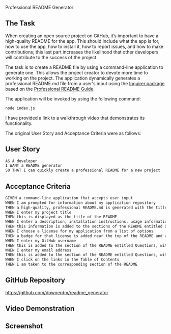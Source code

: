 Professional README Generator

## The Task

When creating an open source project on GitHub, it’s important to have a high-quality README for the app. This should include what the app is for, how to use the app, how to install it, how to report issues, and how to make contributions; this last part increases the likelihood that other developers will contribute to the success of the project. 

The task is to create a README file by using a command-line application to generate one. This allows the project creator to devote more time to working on the project. The application dynamically generates a professional README.md file from a user's input using the [Inquirer package](https://www.npmjs.com/package/inquirer) based on the [Professional README Guide](https://coding-boot-camp.github.io/full-stack/github/professional-readme-guide).

The application will be invoked by using the following command:

```bash
node index.js
```

I have provided a link to a walkthrough video that demonstrates its functionality.

The original User Story and Acceptance Criteria were as follows:

## User Story

```md
AS A developer
I WANT a README generator
SO THAT I can quickly create a professional README for a new project
```

## Acceptance Criteria

```md
GIVEN a command-line application that accepts user input
WHEN I am prompted for information about my application repository
THEN a high-quality, professional README.md is generated with the title of my project and sections entitled Description, Table of Contents, Installation, Usage, License, Contributing, Tests, and Questions
WHEN I enter my project title
THEN this is displayed as the title of the README
WHEN I enter a description, installation instructions, usage information, contribution guidelines, and test instructions
THEN this information is added to the sections of the README entitled Description, Installation, Usage, Contributing, and Tests
WHEN I choose a license for my application from a list of options
THEN a badge for that license is added near the top of the README and a notice is added to the section of the README entitled License that explains which license the application is covered under
WHEN I enter my GitHub username
THEN this is added to the section of the README entitled Questions, with a link to my GitHub profile
WHEN I enter my email address
THEN this is added to the section of the README entitled Questions, with instructions on how to reach me with additional questions
WHEN I click on the links in the Table of Contents
THEN I am taken to the corresponding section of the README
```

## GitHub Repository

<https://github.com/downerdm/readme_generator>

## Video Demonstration

## Screenshot

